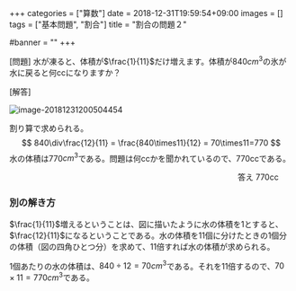 +++
categories = ["算数"]
date = 2018-12-31T19:59:54+09:00
images = []
tags = ["基本問題", "割合"]
title = "割合の問題２"

#banner = ""
+++

[問題] 水が凍ると、体積が$\frac{1}{11}$だけ増えます。体積が840$cm^3$の氷が水に戻ると何ccになりますか？

[解答]

<!--more-->

![image-20181231200504454](/images/image-20181231200504454.png)

割り算で求められる。
$$
840\div\frac{12}{11} = \frac{840\times11}{12} = 70\times11=770
$$
水の体積は770$cm^3$である。問題は何ccかを聞かれているので、770ccである。

　　　　　　　　　　　　　　　　　　　　　　　　　　　　　答え 770cc

### 別の解き方

$\frac{1}{11}$増えるということは、図に描いたように水の体積を1とすると、$\frac{12}{11}$になるということである。水の体積を11個に分けたときの1個分の体積（図の四角ひとつ分）を求めて、11倍すれば水の体積が求められる。

1個あたりの水の体積は、$840\div12=70cm^3$である。それを11倍するので、$70\times11=770cm^3$である。

